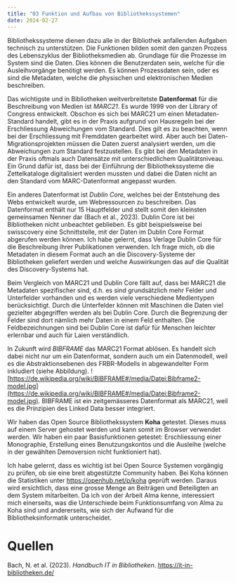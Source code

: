 ```yaml
---
title: "03 Funktion und Aufbau von Bibliothekssystemen"
date: 2024-02-27
---
```

Bibliothekssysteme dienen dazu alle in der Bibliothek anfallenden Aufgaben technisch zu unterstützen. Die Funktionen bilden somit den ganzen Prozess des Lebenszyklus der Bibliotheksmedien ab.  Grundlage für die Prozesse im System sind die Daten. Dies können die Benutzerdaten sein, welche für die Ausleihvorgänge benötigt werden. Es können Prozessdaten sein, oder es sind die Metadaten, welche die physischen und elektronischen Medien beschreiben. 

Das wichtigste und in Bibliotheken weitverbreitetste **Datenformat** für die Beschreibung von Medien ist *MARC21*. Es wurde 1999 von der Library of Congress entwickelt. Obschon es sich bei MARC21 um einen Metadaten-Standard handelt, gibt es in der Praxis aufgrund von Hausregeln bei der Erschliessung Abweichungen vom Standard. Dies gilt es zu beachten, wenn bei der Erschliessung mit Fremddaten gearbeitet wird. Aber auch bei Daten-Migrationsprojekten müssen die Daten zuerst analysiert werden, um die Abweichungen zum Standard festzustellen. Es gibt bei den Metadaten in der Praxis oftmals auch Datensätze mit unterschiedlichem Qualitätsniveau. Ein Grund dafür ist, dass bei der Einführung der Bibliothekssysteme die Zettelkataloge digitalisiert werden mussten und dabei die Daten nicht an den Standard vom MARC-Datenformat angepasst wurden.

Ein anderes Datenformat ist *Dublin Core*, welches bei der Entstehung des Webs entwickelt wurde, um Webressourcen zu beschreiben. Das Datenformat enthält nur 15 Hauptfelder und stellt somit den kleinsten gemeinsamen Nenner dar (Bach et al., 2023). Dublin Core ist bei Bibliotheken nicht unbeachtet geblieben. Es gibt beispielsweise bei swisscovery eine Schnittstelle, mit der Daten im Dublin Core Format abgerufen werden können. Ich habe gelernt, dass Verlage Dublin Core für die Beschreibung ihrer Publikationen verwenden. Ich frage mich, ob die Metadaten in diesem Format auch an die Discovery-Systeme der Bibliotheken geliefert werden und welche Auswirkungen das auf die Qualität des Discovery-Systems hat. 

Beim Vergleich von MARC21 und Dublin Core fällt auf, dass bei MARC21 die Metadaten spezifischer sind, d.h. es sind grundsätzlich mehr Felder und Unterfelder vorhanden und es werden viele verschiedene Medientypen berücksichtigt. Durch die Unterfelder können mit Maschinen die Daten viel gezielter abgegriffen werden als bei Dublin Core. Durch die Begrenzung der Felder sind dort nämlich mehr Daten in einem Feld enthalten. Die Feldbezeichnungen sind bei Dublin Core ist dafür für Menschen leichter erlernbar und auch für Laien verständlich.  

In Zukunft wird *BIBFRAME* das MARC21 Format ablösen. Es handelt sich dabei nicht nur um ein Datenformat, sondern auch um ein Datenmodell, weil es die Abstraktionsebenen des FRBR-Modells in abgewandelter Form inkludiert (siehe Abbildung). 
![https://de.wikipedia.org/wiki/BIBFRAME#/media/Datei:Bibframe2-model.jpg](https://de.wikipedia.org/wiki/BIBFRAME#/media/Datei:Bibframe2-model.jpg). BIBFRAME ist ein zeitgemässeres Datenformat als MARC21, weil es die Prinzipien des Linked Data besser integriert. 

Wir haben das Open Source Bibliothekssystem **Koha** getestet. Dieses muss auf einem Server gehostet werden und kann somit im Browser verwendet werden. Wir haben ein paar Basisfunktionen getestet: Erschliessung einer Monographie, Erstellung eines Benutzungskontos und die Ausleihe (welche in der gewählten Demoversion nicht funktioniert hat).

Ich habe gelernt, dass es wichtig ist bei Open Source Systemen vorgängig zu prüfen, ob sie eine breit abgestützte Community haben. Bei Koha können die Statistiken unter https://openhub.net/p/koha geprüft werden. Daraus wird ersichtlich, dass eine grosse Menge an Beiträgen und Beteiligten an dem System mitarbeiten. 
Da ich von der Arbeit Alma kenne, interessiert mich einerseits, was die Unterschiede beim Funktionsumfang von Alma zu Koha sind und andererseits, wie sich der Aufwand für die Bibliotheksinformatik unterscheidet. 

# Quellen
Bach, N. et al. (2023). _Handbuch IT in Bibliotheken_. https://it-in-bibliotheken.de/
